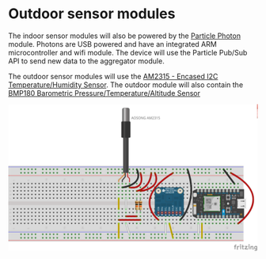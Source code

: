 # Outdoor sensor modules

The indoor sensor modules will also be powered by the [Particle
Photon](https://store.particle.io/?product=particle-photon) module. Photons are
USB powered and have an integrated ARM microcontroller and wifi module. The
device will use the Particle Pub/Sub API to send new data to the aggregator
module.

The outdoor sensor modules will use the [AM2315 - Encased I2C
Temperature/Humidity Sensor](https://www.adafruit.com/products/1293). The
outdoor module will also contain the [BMP180 Barometric
Pressure/Temperature/Altitude Sensor](https://www.adafruit.com/products/1603)

![Schematic](https://raw.githubusercontent.com/IanLewis/weathersensors/master/outdoor_mod/schematic/outdoor_mod_bb.png)
